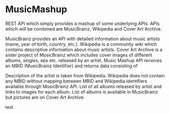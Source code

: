 # MusicMashup

REST API which simply provides a mashup of some underlying APIs. APIs which will be combined are MusicBrainz, Wikipedia and Cover Art Archive.

MusicBrainz provides an API with detailed information about music artists (name, year of birth, country, etc.).
Wikipedia is a community wiki which contains descriptive information about music artists.
Cover Art Archive is a sister project of MusicBrainz which includes cover images of different albums, singles, eps etc. released by an artist.
Music Mashup API receives an MBID (MusicBrainz Identifier) and returns data consisting of

Description of the artist is taken from Wikipedia. Wikipedia does not contain any MBID without mapping between MBID and Wikipedia identifiers available through MusicBrainz API.
List of all albums released by artist and links to images for each album. List of albums is available in MusicBrainz but pictures are on Cover Art Archive.

test